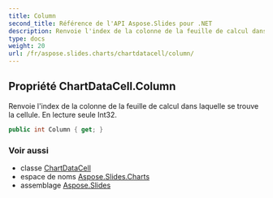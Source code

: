 ```yaml
---
title: Column
second_title: Référence de l'API Aspose.Slides pour .NET
description: Renvoie l'index de la colonne de la feuille de calcul dans laquelle se trouve la cellule. En lecture seule Int32.
type: docs
weight: 20
url: /fr/aspose.slides.charts/chartdatacell/column/
---
```


## Propriété ChartDataCell.Column

Renvoie l'index de la colonne de la feuille de calcul dans laquelle se trouve la cellule. En lecture seule Int32.

```csharp
public int Column { get; }
```

### Voir aussi

* classe [ChartDataCell](../../chartdatacell)
* espace de noms [Aspose.Slides.Charts](../../chartdatacell)
* assemblage [Aspose.Slides](../../../)

<!-- NE PAS MODIFIER : généré par xmldocmd pour Aspose.Slides.dll -->